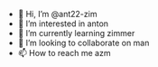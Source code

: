 - 👋 Hi, I’m @ant22-zim
- 👀 I’m interested in anton
- 🌱 I’m currently learning zimmer
- 💞️ I’m looking to collaborate on man
- 📫 How to reach me azm

<!---
ant22-zim/ant22-zim is a ✨ special ✨ repository because its `README.md` (this file) appears on your GitHub profile.
You can click the Preview link to take a look at your changes.
--->
